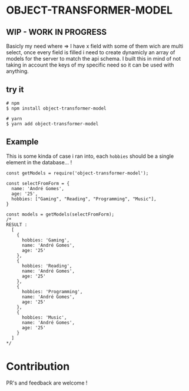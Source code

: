 # OBJECT-TRANSFORMER-MODEL

## WIP - WORK IN PROGRESS

Basicly my need where => I have x field with some of them wich are multi select,
once every field is filled i need to create dynamicly an array of models for the server to 
match the api schema. 
I built this in mind of not taking in account the keys of my specific need so it can be used 
with anything.

## try it
```bash=
# npm
$ npm install object-transformer-model

# yarn
$ yarn add object-transformer-model
```


## Example
This is some kinda of case i ran into, each `hobbies` should be a single element in the database... ! 

```javascript=
const getModels = require('object-transformer-model');

const selectFromForm = {
  name: 'André Gomes',
  age: '25',
  hobbies: ["Gaming", "Reading", "Programming", "Music"],
}

const models = getModels(selectFromForm);
/*
RESULT : 
  [
    {
      hobbies: 'Gaming',
      name: 'André Gomes',
      age: '25'
    },
    {
      hobbies: 'Reading',
      name: 'André Gomes',
      age: '25'
    },
    {
      hobbies: 'Programming',
      name: 'André Gomes',
      age: '25'
    },
    {
      hobbies: 'Music',
      name: 'André Gomes',
      age: '25'
    }
  ] 
*/
```

# Contribution
PR's and feedback are welcome !
